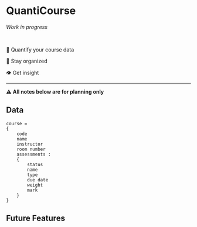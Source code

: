 # QuantiCourse

*Work in progress*

<br>

🧮 Quantify your course data

🧠 Stay organized

👁 Get insight

---

⚠️ **All notes below are for planning only**

## Data

```
course = 
{
    code
    name
    instructor
    room number
    assessments : 
    {
        status
        name
        type
        due date
        weight
        mark
    }
}

```

## Future Features
